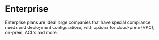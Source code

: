 # Enterprise

Enterprise plans are ideal large companies that have special compliance needs and deployment configurations; with options for cloud-prem (VPC), on-prem, ACL’s and more.


